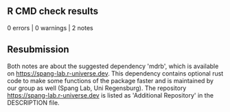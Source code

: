 

## R CMD check results

0 errors | 0 warnings | 2 notes

## Resubmission

Both notes are about the suggested dependency 'mdrb', which is
available on https://spang-lab.r-universe.dev. This dependency
contains optional rust code to make some functions of the package
faster and is maintained by our group as well (Spang Lab, Uni
Regensburg). The repository https://spang-lab.r-universe.dev is
listed as 'Additional Repository' in the DESCRIPTION file.
